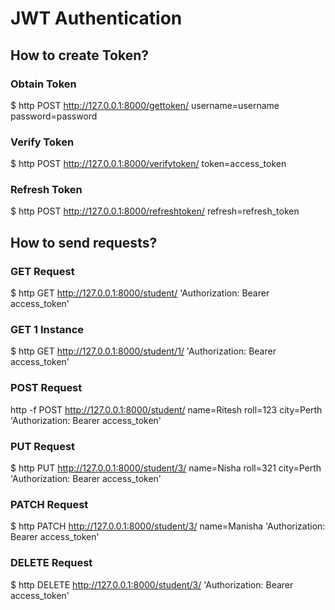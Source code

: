 # JWT Authentication

## How to create Token?

### Obtain Token
$ http POST http://127.0.0.1:8000/gettoken/ username=username password=password

### Verify Token
$ http POST http://127.0.0.1:8000/verifytoken/ token=access_token

### Refresh Token
$ http POST http://127.0.0.1:8000/refreshtoken/ refresh=refresh_token


## How to send requests?

### GET Request
$ http GET http://127.0.0.1:8000/student/ 'Authorization: Bearer access_token'

### GET 1 Instance
$ http GET http://127.0.0.1:8000/student/1/ 'Authorization: Bearer access_token'

### POST Request
http -f POST http://127.0.0.1:8000/student/ name=Ritesh roll=123 city=Perth 'Authorization: Bearer access_token'

### PUT Request
$ http PUT http://127.0.0.1:8000/student/3/ name=Nisha roll=321 city=Perth 'Authorization: Bearer access_token'

### PATCH Request
$ http PATCH http://127.0.0.1:8000/student/3/ name=Manisha 'Authorization: Bearer access_token'

### DELETE Request
$ http DELETE http://127.0.0.1:8000/student/3/ 'Authorization: Bearer access_token'
